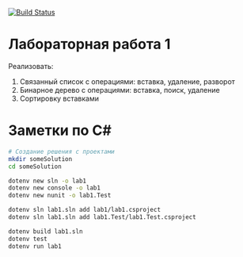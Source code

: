 [![Build Status](https://github.com/bahioganns/Dot_Net_labs/workflows/.NET/badge.svg)](https://github.com/bahioganns/Dot_Net_labs/actions?query=branch%3Amaster)

# Лабораторная работа 1

Реализовать:
  1. Связанный список с операциями: вставка, удаление, разворот
  2. Бинарное дерево с операциями: вставка, поиск, удаление
  3. Сортировку вставками
  
# Заметки по C#

```bash
# Создание решения с проектами
mkdir someSolution
cd someSolution

dotenv new sln -o lab1
dotenv new console -o lab1
dotenv new nunit -o lab1.Test

dotenv sln lab1.sln add lab1/lab1.csproject
dotenv sln lab1.sln add lab1.Test/lab1.Test.csproject

dotenv build lab1.sln
dotenv test
dotenv run lab1
```
